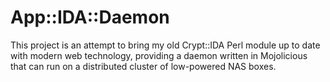 # App::IDA::Daemon

This project is an attempt to bring my old Crypt::IDA Perl module up
to date with modern web technology, providing a daemon written in
Mojolicious that can run on a distributed cluster of low-powered NAS
boxes.

